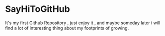 # SayHiToGitHub
It's my first Github Repository , just enjoy it , and maybe someday later i will find a lot of interesting thing about my footprints of growing.
